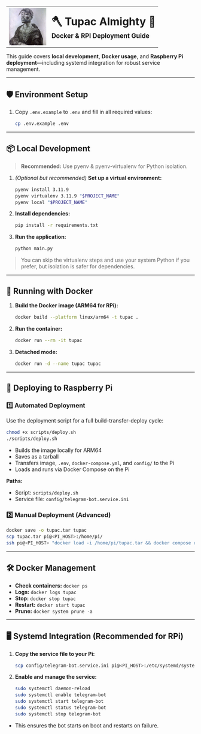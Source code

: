 <div align="center">
<table>
  <tr>
    <td>
      <img src="assets/2pac-shakurliza.jpg" alt="2Pac" width="100"/>
    </td>
    <td>
      <span style="font-size:2em;font-weight:bold;">🪓 Tupac Almighty 🔫</span><br>
      <span style="font-size:1.2em;font-weight:bold;">Docker & RPI Deployment Guide</span>
    </td>
  </tr>
</table>
</div>

This guide covers **local development**, **Docker usage**, and **Raspberry Pi deployment**—including systemd integration for robust service management.

---

## 🛡️ Environment Setup

1. Copy `.env.example` to `.env` and fill in all required values:
   ```sh
   cp .env.example .env
   ```

---

## 📦 Local Development

> **Recommended:** Use pyenv & pyenv-virtualenv for Python isolation.

1. _(Optional but recommended)_ **Set up a virtual environment:**

   ```sh
   pyenv install 3.11.9
   pyenv virtualenv 3.11.9 "$PROJECT_NAME"
   pyenv local "$PROJECT_NAME"
   ```

2. **Install dependencies:**

   ```sh
   pip install -r requirements.txt
   ```

3. **Run the application:**
   ```sh
   python main.py
   ```

> You can skip the virtualenv steps and use your system Python if you prefer, but isolation is safer for dependencies.

---

## 🐳 Running with Docker

1. **Build the Docker image (ARM64 for RPi):**

   ```sh
   docker build --platform linux/arm64 -t tupac .
   ```

2. **Run the container:**

   ```sh
   docker run --rm -it tupac
   ```

3. **Detached mode:**
   ```sh
   docker run -d --name tupac tupac
   ```

---

## 🔄 Deploying to Raspberry Pi

### 1️⃣ Automated Deployment

Use the deployment script for a full build-transfer-deploy cycle:

```sh
chmod +x scripts/deploy.sh
./scripts/deploy.sh
```

- Builds the image locally for ARM64
- Saves as a tarball
- Transfers image, `.env`, `docker-compose.yml`, and `config/` to the Pi
- Loads and runs via Docker Compose on the Pi

**Paths:**

- Script: `scripts/deploy.sh`
- Service file: `config/telegram-bot.service.ini`

### 2️⃣ Manual Deployment (Advanced)

```sh
docker save -o tupac.tar tupac
scp tupac.tar pi@<PI_HOST>:/home/pi/
ssh pi@<PI_HOST> "docker load -i /home/pi/tupac.tar && docker compose up -d --force-recreate"
```

---

## 🛠 Docker Management

- **Check containers:** `docker ps`
- **Logs:** `docker logs tupac`
- **Stop:** `docker stop tupac`
- **Restart:** `docker start tupac`
- **Prune:** `docker system prune -a`

---

## 🖥️ Systemd Integration (Recommended for RPi)

1. **Copy the service file to your Pi:**

   ```sh
   scp config/telegram-bot.service.ini pi@<PI_HOST>:/etc/systemd/system/telegram-bot.service
   ```

2. **Enable and manage the service:**
   ```sh
   sudo systemctl daemon-reload
   sudo systemctl enable telegram-bot
   sudo systemctl start telegram-bot
   sudo systemctl status telegram-bot
   sudo systemctl stop telegram-bot
   ```

- This ensures the bot starts on boot and restarts on failure.
